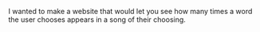 I wanted to make a website that would let you see how many times a word the user chooses appears in a song of their choosing. 

